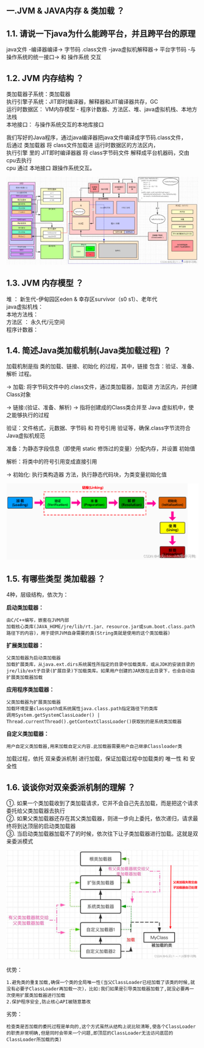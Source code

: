 
## 一.JVM & JAVA内存 & 类加载 ？  

## 1.1. 请说一下java为什么能跨平台，并且跨平台的原理  

java文件 -编译器编译-> 字节码 .class文件 -java虚拟机解释器-> 平台字节码  -与操作系统的统一接口-> 和 操作系统 交互  

## 1.2. JVM 内存结构 ？  

类加载器子系统：类加载器  
执行引擎子系统：JIT即时编译器，解释器和JIT编译器共存，GC  
运行时数据区：  VM内存模型 - 程序计数器、方法区、堆、java虚拟机栈、本地方法栈  
本地接口：     与操作系统交互的本地库接口    

我们写好的Java程序，通过java编译器把java文件编译成字节码.class文件，  
后通过 类加载器 将 class文件加载进 运行时数据区的方法区内，  
执行引擎 里的 JIT即时编译器器 将 class字节码文件 解释成平台机器码，交由cpu去执行  
cpu 通过 本地接口 跟操作系统交互。  

![img.png](pic/0.png)  

## 1.3. JVM 内存模型 ？  

堆 ： 新生代-伊甸园区eden & 幸存区survivor（s0 s1）、老年代  
java虚拟机栈：  
本地方法栈：  
方法区 ： 永久代/元空间  
程序计数器：  

## 1.4. 简述Java类加载机制(Java类加载过程) ？  

加载机制是指 类的加载、链接、初始化 的过程，其中，链接 包含：验证、准备、解析 过程。  

-> 加载: 将字节码文件中的.class文件，通过类加载器，加载进 方法区内，并创建Class对象  

-> 链接:(验证、准备、解析) -> 指将创建成的Class类合并至 Java 虚拟机中，使之能够执行的过程  

验证：文件格式，元数据、字节码 和 符号引用 验证等，确保.class字节流符合Java虚拟机规范  

准备：为静态字段信息（即使用 static 修饰过的变量）分配内存，并设置 初始值  

解析：将类中的符号引用变成直接引用  

-> 初始化: 执行类构造器 <clinit> 方法，执行静态代码块，为类变量初始化值  

![img.png](pic/1.png)  

## 1.5. 有哪些类型 类加载器 ？

4种，层级结构，依次为：  

**启动类加载器：**  
```
由C/C++编写，嵌套在JVM内部
加载核心类库(JAVA_HOME/jre/lib/rt.jar、resource.jar或sum.boot.class.path路径下的内容)，用于提供JVM自身需要的类(String类就是使用的这个类加载器)  
```
**扩展类加载器：**  
```
父类加载器为启动类加载器
加载扩展类库，从java.ext.dirs系统属性所指定的目录中加载类库，或从JDK的安装目录的jre/lib/ext子目录(扩展目录)下加载类库。如果用户创建的JAR放在此目录下，也会自动由扩展类加载器加载  
```
**应用程序类加载器：**  
```
父类加载器为扩展类加载器
加载环境变量classpath或系统属性java.class.path指定路径下的类库
调用System.getSystemClassLoader() | Thread.currentThread().getContextClassLoader()获取到的是系统类加载器
``` 
**自定义类加载器：**   
```
用户自定义类加载器,用来加载自定义内容.此加载器需要用户自己继承Classloader类
```
加载过程，依托 双亲委派机制 进行加载，保证加载过程中加载类的 唯一性 和 安全性  

## 1.6. 谈谈你对双亲委派机制的理解 ？  

①. 如果一个类加载收到了类加载请求，它并不会自己先去加载，而是把这个请求委托给父类加载器去执行  
②. 如果父类加载器还存在其父类加载器，则进一步向上委托，依次递归，请求最终将到达顶层的启动类加载器  
③. 当启动类加载器加载不了的时候，依次往下让子类加载器进行加载。这就是双亲委派模式   

![img.png](pic/2.png)  

优势：
```
1.避免类的重复加载,确保一个类的全局唯一性(当父ClassLoader已经加载了该类的时候,就没有必要子ClassLoader再加载一次)，比如:我们如果是引导类加载器加载了,就没必要再一次使用扩展类加载器进行加载
2.保护程序安全,防止核心API被随意篡改
```
劣势：
```
检查类是否加载的委托过程是单向的,这个方式虽然从结构上说比较清晰,使各个ClassLoader的职责非常明确,但是同时会带来一个问题,即顶层的ClassLoader无法访问底层的ClassLoader所加载的类)
```
